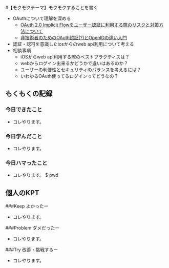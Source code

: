 #【モクモクテーマ】モクモクすることを書く
* OAuthについて理解を深める
  * [OAuth 2.0 Implicit Flowをユーザー認証に利用する際のリスクと対策方法について](http://d.hatena.ne.jp/ritou/20120206/1328484575)
  * [非技術者のためのOAuth認証(?)とOpenIDの違い入門](http://www.sakimura.org/2011/05/1087/)
* 認証・認可を意識したiosからのweb api利用について考える
* 相談事項
  * iOSからweb api利用する際のベストプラクティスは？
  * webからログイン出来るかどうかで違いはあるのか？
  * ユーザーの利便性とセキュリティのバランスを考えるには？
  * いわゆるOAuth使ってるログインってどうなの？

## もくもくの記録
### 今日できたこと
* コレやります。

### 今日学んだこと
* コレやります。

### 今日ハマったこと
* コレやります。
 $ pwd

## 個人のKPT
###Keep よかったー
* コレやります。

###Problem ダメだったー
* コレやります。

###Try 改善・挑戦するー
* コレやります。


